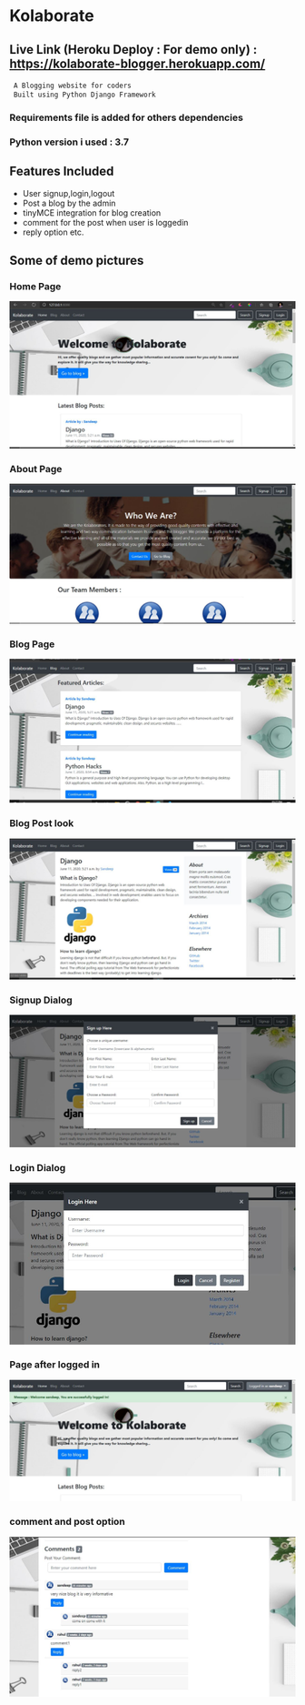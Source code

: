 # Kolaborate

## Live Link (Heroku Deploy : For demo only) : https://kolaborate-blogger.herokuapp.com/
```
 A Blogging website for coders
 Built using Python Django Framework
```

### Requirements file is added for others dependencies
### Python version i used : 3.7

## Features Included
* User signup,login,logout
* Post a blog by the admin
* tinyMCE integration for blog creation
* comment for the post when user is loggedin
* reply option etc.


## Some of demo pictures 
### Home Page
![front](https://github.com/Coderode/Images/blob/master/blogger(kolaborate)/front.JPG)

### About Page
![about](https://github.com/Coderode/Images/blob/master/blogger(kolaborate)/aboutpage.JPG)

### Blog Page
![blog](https://github.com/Coderode/Images/blob/master/blogger(kolaborate)/blog.JPG)

### Blog Post look
![blogpost](https://github.com/Coderode/Images/blob/master/blogger(kolaborate)/blogpost.JPG)

### Signup Dialog
![signup](https://github.com/Coderode/Images/blob/master/blogger(kolaborate)/signup.JPG)

### Login Dialog
![login](https://github.com/Coderode/Images/blob/master/blogger(kolaborate)/login.JPG)

### Page after logged in
![loggedin](https://github.com/Coderode/Images/blob/master/blogger(kolaborate)/loggedin.JPG)

### comment and post option
![comment and post](https://github.com/Coderode/Images/blob/master/blogger(kolaborate)/comment-and-post.JPG)


